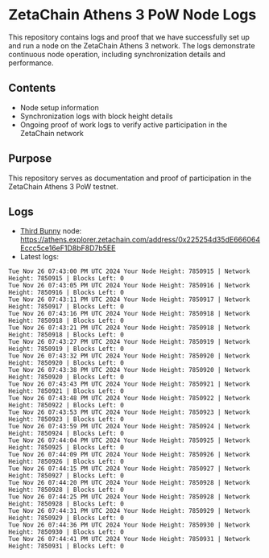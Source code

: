# ZetaChain Athens 3 PoW Node Logs
This repository contains logs and proof that we have successfully set up and run a node on the ZetaChain Athens 3 network. The logs demonstrate continuous node operation, including synchronization details and performance.

## Contents
- Node setup information
- Synchronization logs with block height details
- Ongoing proof of work logs to verify active participation in the ZetaChain network

## Purpose
This repository serves as documentation and proof of participation in the ZetaChain Athens 3 PoW testnet.

## Logs

- [Third Bunny](https://thirdbunny.xyz/) node: https://athens.explorer.zetachain.com/address/0x225254d35dE666064Eccc5ce16eF1D8bF8D7b5EE
- Latest logs:
```
Tue Nov 26 07:43:00 PM UTC 2024 Your Node Height: 7850915 | Network Height: 7850915 | Blocks Left: 0
Tue Nov 26 07:43:05 PM UTC 2024 Your Node Height: 7850916 | Network Height: 7850916 | Blocks Left: 0
Tue Nov 26 07:43:11 PM UTC 2024 Your Node Height: 7850917 | Network Height: 7850917 | Blocks Left: 0
Tue Nov 26 07:43:16 PM UTC 2024 Your Node Height: 7850918 | Network Height: 7850918 | Blocks Left: 0
Tue Nov 26 07:43:21 PM UTC 2024 Your Node Height: 7850918 | Network Height: 7850918 | Blocks Left: 0
Tue Nov 26 07:43:27 PM UTC 2024 Your Node Height: 7850919 | Network Height: 7850919 | Blocks Left: 0
Tue Nov 26 07:43:32 PM UTC 2024 Your Node Height: 7850920 | Network Height: 7850920 | Blocks Left: 0
Tue Nov 26 07:43:38 PM UTC 2024 Your Node Height: 7850920 | Network Height: 7850920 | Blocks Left: 0
Tue Nov 26 07:43:43 PM UTC 2024 Your Node Height: 7850921 | Network Height: 7850921 | Blocks Left: 0
Tue Nov 26 07:43:48 PM UTC 2024 Your Node Height: 7850922 | Network Height: 7850922 | Blocks Left: 0
Tue Nov 26 07:43:53 PM UTC 2024 Your Node Height: 7850923 | Network Height: 7850923 | Blocks Left: 0
Tue Nov 26 07:43:59 PM UTC 2024 Your Node Height: 7850924 | Network Height: 7850924 | Blocks Left: 0
Tue Nov 26 07:44:04 PM UTC 2024 Your Node Height: 7850925 | Network Height: 7850925 | Blocks Left: 0
Tue Nov 26 07:44:09 PM UTC 2024 Your Node Height: 7850926 | Network Height: 7850926 | Blocks Left: 0
Tue Nov 26 07:44:15 PM UTC 2024 Your Node Height: 7850927 | Network Height: 7850927 | Blocks Left: 0
Tue Nov 26 07:44:20 PM UTC 2024 Your Node Height: 7850928 | Network Height: 7850928 | Blocks Left: 0
Tue Nov 26 07:44:25 PM UTC 2024 Your Node Height: 7850928 | Network Height: 7850928 | Blocks Left: 0
Tue Nov 26 07:44:31 PM UTC 2024 Your Node Height: 7850929 | Network Height: 7850929 | Blocks Left: 0
Tue Nov 26 07:44:36 PM UTC 2024 Your Node Height: 7850930 | Network Height: 7850930 | Blocks Left: 0
Tue Nov 26 07:44:41 PM UTC 2024 Your Node Height: 7850931 | Network Height: 7850931 | Blocks Left: 0
```
